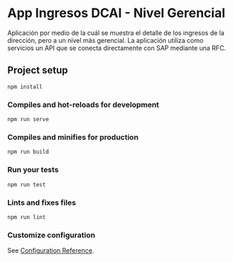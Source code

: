 # App Ingresos DCAI - Nivel Gerencial 

Aplicación por medio de la cuál se muestra el detalle de los ingresos de la dirección, pero a un nivel más gerencial. La aplicación utiliza como servicios un API que se conecta directamente con SAP mediante una RFC. 

## Project setup
```
npm install
```

### Compiles and hot-reloads for development
```
npm run serve
```

### Compiles and minifies for production
```
npm run build
```

### Run your tests
```
npm run test
```

### Lints and fixes files
```
npm run lint
```

### Customize configuration
See [Configuration Reference](https://cli.vuejs.org/config/).

